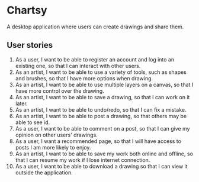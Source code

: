 # Chartsy

A desktop application where users can create drawings and share them.

## User stories

1. As a user, I want to be able to register an account and log into an existing one, so that I can interact with other users.
2. As an artist, I want to be able to use a variety of tools, such as shapes and brushes, so that I have more options when drawing.
3. As an artist, I want to be able to use multiple layers on a canvas, so that I have more control over the drawing.
4. As an artist, I want to be able to save a drawing, so that I can work on it later.
5. As an artist, I want to be able to undo/redo, so that I can fix a mistake.
6. As an artist, I want to be able to post a drawing, so that others may be able to see id.
7. As a user, I want to be able to comment on a post, so that I can give my opinion on other users' drawings.
8. As a user, I want a recommended page, so that I will have access to posts I am more likely to enjoy.
9. As an artist, I want to be able to save my work both online and offline, so that I can resume my work if I lose internet connection.
10. As a user, I want to be able to download a drawing so that I can view it outside the application.